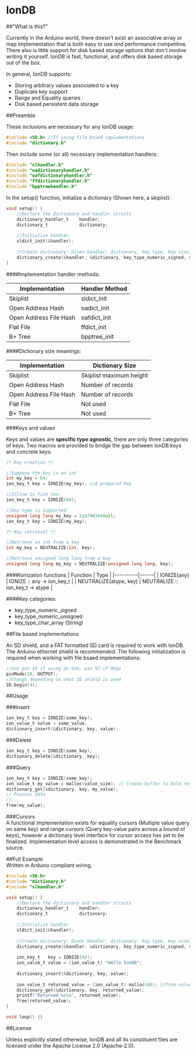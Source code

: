 IonDB
=========
##"What is this?"

Currently in the Arduino world, there doesn't exist an associative array or map implementation that is both easy to use *and* performance competitive. There also is little support for disk based storage options that don't involve writing it yourself. IonDB is fast, functional, and offers disk based storage out of the box.

In general, IonDB supports:

* Storing arbitrary values associated to a key
* Duplicate key support
* Range and Equality queries
* Disk based persistent data storage

##Preamble

These inclusions are necessary for any IonDB usage:

```c
#include <SD.h> //If using file based implementations
#include "dictionary.h"
```

Then include some (or all) necessary implementation handlers:

```c
#include "slhandler.h"
#include "oadictionaryhandler.h"
#include "oafdictionaryhandler.h"
#include "ffdictionaryhandler.h"
#include "bpptreehandler.h"
```

In the setup() function, initialize a dictionary (Shown here, a skiplist):

```c
void setup() {
    //Declare the dictionary and handler structs
    dictionary_handler_t    handler;
    dictionary_t            dictionary;
    
    //Initialize handler
    sldict_init(&handler);
    
    //Create dictionary: Given handler, dictionary, key type, key size, value size, dictionary size
    dictionary_create(&handler, &dictionary, key_type_numeric_signed, sizeof(int), 60, 10);
}
```

####Implementation handler methods:

|Implementation         |Handler Method |
|--------------         |-------------- |
|Skiplist               | sldict_init   |
|Open Address Hash      | oadict_init   |
|Open Address File Hash | oafdict_init  |
|Flat File              | ffdict_init   |
|B+ Tree                | bpptree_init  |

####Dictionary size meanings:

|Implementation         |Dictionary Size            |
|--------------         |--------------             |
|Skiplist               | Skiplist maximum height   |
|Open Address Hash      | Number of records         |
|Open Address File Hash | Number of records         |
|Flat File              | Not used                  |
|B+ Tree                | Not used                  |

###Keys and values

Keys and values are **specific type agnostic**, there are only three categories of keys. Two macros are provided to bridge the gap between IonDB keys and concrete keys.

```c
/* Key creation */

//Suppose the key is an int
int my_key = 64;
ion_key_t key = IONIZE(my_key); //A prepared key

//Inline is fine too:
ion_key_t key = IONIZE(64);

//Any type is supported
unsigned long long my_key = 2147483648ull;
ion_key_t key = IONIZE(my_key);

/* Key retrieval */

//Retrieve an int from a key
int my_key = NEUTRALIZE(int, key);

//Retrieve unsigned long long from a key
unsigned long long my_key = NEUTRALIZE(unsigned long long, key);
```

####Ionization functions
| Function | Type |
|----------|------|
| IONIZE(any) | IONIZE :: any -> ion_key_t |
| NEUTRALIZE(atype, key) | NEUTRALIZE :: ion_key_t -> atype |

####Key categories:

* key_type_numeric_signed
* key_type_numeric_unsigned
* key_type_char_array (String)

##File based implementations

An SD shield, and a FAT formatted SD card is required to work with IonDB. The Arduino ethernet shield is recommended. The following initialization is required when working with file bsaed implementations:

```c
//Use pin 10 if using an Uno, pin 53 if Mega
pinMode(10, OUTPUT);
//Change depending on what SD shield is used
SD.begin(4);
```

##Usage

###Insert

```c
ion_key_t key = IONIZE(some_key);
ion_value_t value = some_value;
dictionary_insert(&dictionary, key, value);
```

###Delete

```c
ion_key_t key = IONIZE(some_key);
dictionary_delete(&dictionary, key);
```

###Query

```c
ion_key_t key = IONIZE(some_key);
ion_value_t my_value = malloc(value_size); // Create buffer to hold returned value
dictionary_get(&dictionary, key, my_value);
// Process data
//...
free(my_value);
```

###Cursors  
A functional implementation exists for equality cursors (Multiple value query on same key) and range cursors (Query key-value pairs across a bound of keys), however a dictionary level interface for cursor access has yet to be finalized. Implementation level access is demonstrated in the Benchmark source.

##Full Example  
Written in Arduino compliant wiring.

```c
#include <SD.h>
#include "dictionary.h"
#include "slhandler.h"

void setup() {
    //Declare the dictionary and handler structs
    dictionary_handler_t    handler;
    dictionary_t            dictionary;
    
    //Initialize handler
    sldict_init(&handler);
    
    //Create dictionary: Given handler, dictionary, key type, key size, value size, dict size
    dictionary_create(&handler, &dictionary, key_type_numeric_signed, sizeof(int), 60, 10);
    
    ion_key_t   key = IONIZE(42);
    ion_value_t value = (ion_value_t) "Hello IonDB";
    
    dictionary_insert(&dictionary, key, value);
    
    ion_value_t returned_value = (ion_value_t) malloc(60); //from value_size
    dictionary_get(&dictionary, key, returned_value);
    printf("Returned %s\n", returned_value);
    free(returned_value);
}

void loop() {}
```

##License

Unless explicitly stated otherwise, IonDB and all its constituent files are licensed under the Apache License 2.0 (Apache-2.0).